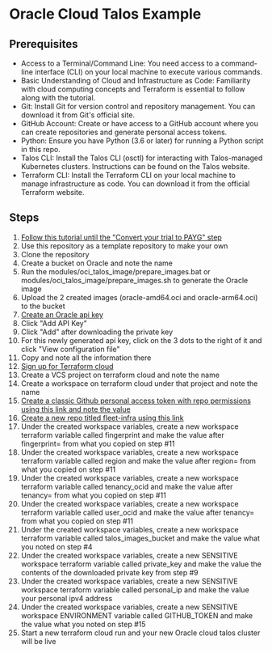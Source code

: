 # Oracle Cloud Talos Example

## Prerequisites

- Access to a Terminal/Command Line: You need access to a command-line interface (CLI) on your local machine to execute various commands.
- Basic Understanding of Cloud and Infrastructure as Code: Familiarity with cloud computing concepts and Terraform is essential to follow along with the tutorial.
- Git: Install Git for version control and repository management. You can download it from Git's official site.
- GitHub Account: Create or have access to a GitHub account where you can create repositories and generate personal access tokens.
- Python: Ensure you have Python (3.6 or later) for running a Python script in this repo.
- Talos CLI: Install the Talos CLI (osctl) for interacting with Talos-managed Kubernetes clusters. Instructions can be found on the Talos website.
- Terraform CLI: Install the Terraform CLI on your local machine to manage infrastructure as code. You can download it from the official Terraform website.

## Steps

1. [Follow this tutorial until the "Convert your trial to PAYG" step](https://mattscott.cloud/kubernetes-on-oracle-cloud-for-free/)
2. Use this repository as a template repository to make your own
3. Clone the repository
4. Create a bucket on Oracle and note the name
5. Run the modules/oci_talos_image/prepare_images.bat or modules/oci_talos_image/prepare_images.sh to generate the Oracle image
6. Upload the 2 created images (oracle-amd64.oci and oracle-arm64.oci) to the bucket
7. [Create an Oracle api key](https://cloud.oracle.com/identity/domains/my-profile/api-keys)
8. Click "Add API Key"
9. Click "Add" after downloading the private key
10. For this newly generated api key, click on the 3 dots to the right of it and click "View configuration file"
11. Copy and note all the information there
12. [Sign up for Terraform cloud](https://app.terraform.io/)
13. Create a VCS project on terraform cloud and note the name
14. Create a workspace on terraform cloud under that project and note the name
15. [Create a classic Github personal access token with repo permissions using this link and note the value](https://github.com/settings/tokens/new)
16. [Create a new repo titled fleet-infra using this link](https://github.com/new?template_name=oracle-talos-flux-example&template_owner=kanya-approve&name=fleet-infra)
17. Under the created workspace variables, create a new workspace terraform variable called fingerprint and make the value after fingerprint= from what you copied on step #11
18. Under the created workspace variables, create a new workspace terraform variable called region and make the value after region= from what you copied on step #11
19. Under the created workspace variables, create a new workspace terraform variable called tenancy_ocid and make the value after tenancy= from what you copied on step #11
20. Under the created workspace variables, create a new workspace terraform variable called user_ocid and make the value after tenancy= from what you copied on step #11
21. Under the created workspace variables, create a new workspace terraform variable called talos_images_bucket and make the value what you noted on step #4
22. Under the created workspace variables, create a new SENSITIVE workspace terraform variable called private_key and make the value the contents of the downloaded private key from step #9
23. Under the created workspace variables, create a new SENSITIVE workspace terraform variable called personal_ip and make the value your personal ipv4 address
24. Under the created workspace variables, create a new SENSITIVE workspace ENVIRONMENT variable called GITHUB_TOKEN and make the value what you noted on step #15
25. Start a new terraform cloud run and your new Oracle cloud talos cluster will be live
